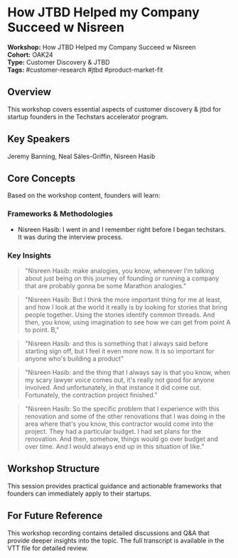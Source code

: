 # How JTBD Helped my Company Succeed w  Nisreen

**Workshop:** How JTBD Helped my Company Succeed w  Nisreen  
**Cohort:** OAK24  
**Type:** Customer Discovery & JTBD  
**Tags:** #customer-research #jtbd #product-market-fit

## Overview

This workshop covers essential aspects of customer discovery & jtbd for startup founders in the Techstars accelerator program.

## Key Speakers

Jeremy Banning, Neal Sáles-Griffin, Nisreen Hasib

## Core Concepts

Based on the workshop content, founders will learn:


### Frameworks & Methodologies

- Nisreen Hasib: I went in and I remember right before I began techstars. It was during the interview process.

### Key Insights

> "Nisreen Hasib: make analogies, you know, whenever I'm talking about just being on this journey of founding or running a company that are probably gonna be some Marathon analogies."

> "Nisreen Hasib: But I think the more important thing for me at least, and how I look at the world it really is by looking for stories that bring people together. Using the stories identify common threads. And then, you know, using imagination to see how we can get from point A to point. B,"

> "Nisreen Hasib: and this is something that I always said before starting sign off, but I feel it even more now. It is so important for anyone who's building a product"

> "Nisreen Hasib: and the thing that I always say is that you know, when my scary lawyer voice comes out, it's really not good for anyone involved. And unfortunately, in that instance it did come out. Fortunately, the contraction project finished."

> "Nisreen Hasib: So the specific problem that I experience with this renovation and some of the other renovations that I was doing in the area where that's you know, this contractor would come into the project. They had a particular budget. I had set plans for the renovation. And then, somehow, things would go over budget and over time. And I would always end up in this situation of like."


## Workshop Structure

This session provides practical guidance and actionable frameworks that founders can immediately apply to their startups.

## For Future Reference

This workshop recording contains detailed discussions and Q&A that provide deeper insights into the topic. The full transcript is available in the VTT file for detailed review.

